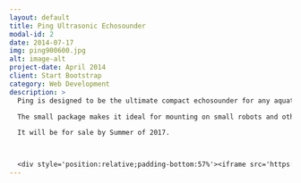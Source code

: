 ```yaml
---
layout: default
title: Ping Ultrasonic Echosounder
modal-id: 2
date: 2014-07-17
img: ping900600.jpg
alt: image-alt
project-date: April 2014
client: Start Bootstrap
category: Web Development
description: >
  Ping is designed to be the ultimate compact echosounder for any aquatic project. It can be used for altitude sensing, as well as obstacle avoidance. 

  The small package makes it ideal for mounting on small robots and other platforms. All processing is done on a processor inside the unit, making it easy to integrate into anything. It is capable of detecting depths up to 150 feet, with a refresh rate of 10hz to 25hz depending on the distance it is measuring. 

  It will be for sale by Summer of 2017.



  <div style='position:relative;padding-bottom:57%'><iframe src='https://gfycat.com/ifr/EvilSerpentineGoral' frameborder='0' scrolling='no' width='100%' height='100%' style='position:absolute;top:0;left:0;' allowfullscreen></iframe></div>
---
```

